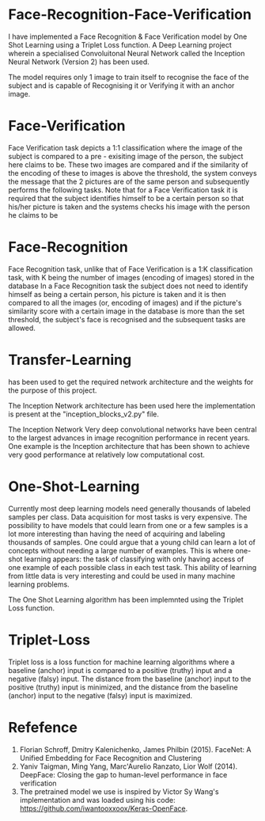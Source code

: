 # Face-Recognition-Face-Verification

I have implemented a Face Recognition & Face Verification model by One Shot Learning using a Triplet Loss function.
A Deep Learning project wherein a specialised Convoluitonal Neural Network called the Inception Neural Network (Version 2) has been used.

The model requires only 1 image to train itself to recognise the face of the subject and is capable of Recognising it or Verifying it with an anchor image.


# Face-Verification
Face Verification task depicts a 1:1 classification where the image of the subject is compared to a pre - exisiting image of the person, the subject here claims to be. These two images are compared and if the similarity of the encoding of these to images is above the threshold, the system conveys the message that the 2 pictures are of the same person and subsequently performs the following tasks.
Note that for a Face Verification task it is required that the subject identifies himself to be a certain person so that his/her picture is taken and the systems checks his image with the person he claims to be


# Face-Recognition
Face Recognition task, unlike that of Face Verification is a 1:K classification task, with K being the number of images (encoding of images) stored in the database
In a Face Recognition task the subject does not need to identify himself as being a certain person, his picture is taken and it is then compared to all the images (or, encoding of images) and if the picture's similarity score with a certain image in the database is more than the set threshold, the subject's face is recognised and the subsequent tasks are allowed.



# Transfer-Learning
has been used to get the required network architecture and the weights for the purpose of this project.

The Inception Network architecture has been used here the implementation is present at the "inception_blocks_v2.py" file.

The Inception Network Very deep convolutional networks have been central to the largest advances in image recognition performance in recent years. One example is the Inception architecture that has been shown to achieve very good performance at relatively low computational cost.



# One-Shot-Learning 
Currently most deep learning models need generally thousands of labeled samples per class. Data acquisition for most tasks is very expensive. The possibility to have models that could learn from one or a few samples is a lot more interesting than having the need of acquiring and labeling thousands of samples. One could argue that a young child can learn a lot of concepts without needing a large number of examples. This is where one-shot learning appears: the task of classifying with only having access of one example of each possible class in each test task. This ability of learning from little data is very interesting and could be used in many machine learning problems.

The One Shot Learning algorithm has been implemnted using the Triplet Loss function.



# Triplet-Loss
Triplet loss is a loss function for machine learning algorithms where a baseline (anchor) input is compared to a positive (truthy) input and a negative (falsy) input. The distance from the baseline (anchor) input to the positive (truthy) input is minimized, and the distance from the baseline (anchor) input to the negative (falsy) input is maximized.




# Refefence
1. Florian Schroff, Dmitry Kalenichenko, James Philbin (2015). FaceNet: A Unified Embedding for Face Recognition and Clustering
2. Yaniv Taigman, Ming Yang, Marc'Aurelio Ranzato, Lior Wolf (2014). DeepFace: Closing the gap to human-level performance in face verification
3. The pretrained model we use is inspired by Victor Sy Wang's implementation and was loaded using his code: https://github.com/iwantooxxoox/Keras-OpenFace.






